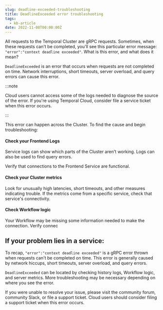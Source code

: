 ```yaml
---
slug: deadline-exceeded-troubleshooting
title: DeadlineExceeded error troubleshooting
tags:
  - kb-article
date: 2022-11-08T00:00:00Z
---
```


All requests to the Temporal Cluster are gRPC requests.
Sometimes, when these requests can't be completed, you'll see this particular error message: `"error":"context deadline exceeded"`.
What is this error, and what does it mean?

`DeadlineExceeded` is an error that occurs when requests are not completed on time.
Network interruptions, short timeouts, server overload, and query errors can cause this error.

:::note

Cloud users cannot access some of the logs needed to diagnose the source of the error.
If you're using Temporal Cloud, consider file a service ticket when this error occurs.

:::

This error can happen across the Cluster.
To find the cause and begin troubleshooting:

#### Check your Frontend Logs

Service logs can show which parts of the Cluster aren't working.
Logs can also be used to find query errors.

Verify that connections to the Frontend Service are functional.

#### Check your Cluster metrics

Look for unusually high latencies, short timeouts, and other measures indicating trouble.
If the metrics come from a specific service, check that service's connectivity.

#### Check Workflow logic

Your Workflow may be missing some information needed to make the connection.
Verify connec

## If your problem lies in a service:

To recap, `"error":"context deadline exceeded"` is a gRPC error thrown when requests can't be completed on time.
This error is generally caused by network hiccups, short timeouts, server overload, and query errors.

`DeadlineExceeded` can be located by checking history logs, Workflow logic, and server metrics.
More troubleshooting may be necessary depending on where you see the error.

If you were unable to resolve your issue, please visit the community forum, community Slack, or file a support ticket.
Cloud users should consider filing a support ticket when this error occurs.
